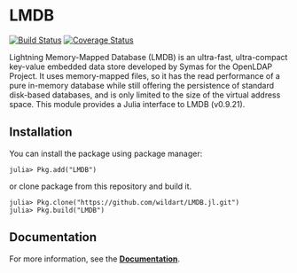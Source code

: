 # LMDB
[![Build Status](https://travis-ci.org/wildart/LMDB.jl.svg?branch=master)](https://travis-ci.org/wildart/LMDB.jl)
[![Coverage Status](https://img.shields.io/coveralls/wildart/LMDB.jl.svg)](https://coveralls.io/r/wildart/LMDB.jl)

Lightning Memory-Mapped Database (LMDB) is an ultra-fast, ultra-compact key-value embedded data store developed by Symas for the OpenLDAP Project. It uses memory-mapped files, so it has the read performance of a pure in-memory database while still offering the persistence of standard disk-based databases, and is only limited to the size of the virtual address space. This module provides a Julia interface to LMDB (v0.9.21).

## Installation
You can install the package using package manager:

    julia> Pkg.add("LMDB")

or clone package from this repository and build it.

    julia> Pkg.clone("https://github.com/wildart/LMDB.jl.git")
    julia> Pkg.build("LMDB")

## Documentation

For more information, see the **[Documentation](http://wildart.github.io/LMDB.jl/)**.

